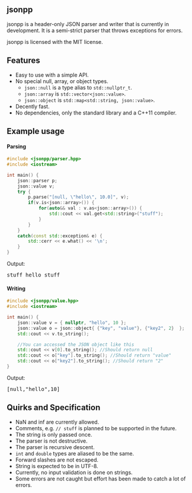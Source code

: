 ## jsonpp

jsonpp is a header-only JSON parser and writer that is currently in development. It is a semi-strict
parser that throws exceptions for errors.

jsonpp is licensed with the MIT license.

## Features

- Easy to use with a simple API.
- No special null, array, or object types.
    - `json::null` is a type alias to `std::nullptr_t`.
    - `json::array` is `std::vector<json::value>`.
    - `json::object` is `std::map<std::string, json::value>`.
- Decently fast.
- No dependencies, only the standard library and a C++11 compiler.

## Example usage

#### Parsing

```cpp
#include <jsonpp/parser.hpp>
#include <iostream>

int main() {
    json::parser p;
    json::value v;
    try {
        p.parse("[null, \"hello\", 10.0]", v);
        if(v.is<json::array>()) {
            for(auto&& val : v.as<json::array>()) {
                std::cout << val.get<std::string>("stuff");
            }
        }
    }
    catch(const std::exception& e) {
        std::cerr << e.what() << '\n';
    }
}
```

Output:
<pre>
stuff hello stuff
</pre>

#### Writing

```cpp
#include <jsonpp/value.hpp>
#include <iostream>

int main() {
    json::value v = { nullptr, "hello", 10 };
    json::value o = json::object{ {"key", "value"}, {"key2", 2}  };
    std::cout << v.to_string();

    //You can accessed the JSON object like this
    std::cout << v[0].to_string(); //Should return null
    std::cout << o["key"].to_string(); //Should return "value"
    std::cout << o["key2"].to_string(); //Should return "2"
}
```

Output:
<pre>
[null,"hello",10]
</pre>

## Quirks and Specification

- NaN and inf are currently allowed.
- Comments, e.g. `// stuff` is planned to be supported in the future.
- The string is only passed once.
- The parser is not destructive.
- The parser is recursive descent.
- `int` and `double` types are aliased to be the same.
- Forward slashes are not escaped.
- String is expected to be in UTF-8.
- Currently, no input validation is done on strings.
- Some errors are not caught but effort has been made to catch a lot of errors.
